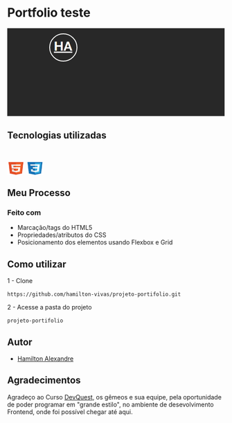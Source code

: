 # Portfolio teste

[<img src="./src/portifolio.gif" alt="gif do projeto portifolio">](https://www.alexprogramadorweb.com)

## Tecnologias utilizadas

<div style="display: inline_block"><br>

<img align="center" alt="HTML" height="30" width="40"
src="https://raw.githubusercontent.com/devicons/devicon/master/icons/html5/html5-original.svg">
<img align="center" alt="CSS" height="30" width="40" 
src="https://raw.githubusercontent.com/devicons/devicon/master/icons/css3/css3-original.svg">
</div>

## Meu Processo

### Feito com

- Marcação/tags do HTML5
- Propriedades/atributos do CSS
- Posicionamento dos elementos usando Flexbox e Grid

## Como utilizar

1 - Clone

```
https://github.com/hamilton-vivas/projeto-portifolio.git
```

2 - Acesse a pasta do projeto

```
projeto-portifolio
```
## Autor

- [Hamilton Alexandre](https://alexprogramadorweb.com/)

## Agradecimentos

Agradeço ao Curso [DevQuest](https://devemdobro.com/devquest-starter/), os gêmeos e sua equipe, pela oportunidade de poder programar em "grande estilo", no ambiente de desevolvimento Frontend, onde foi possível chegar até aqui.
